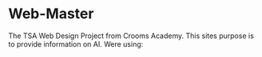# Web-Master

The TSA Web Design Project from Crooms Academy. This sites purpose is to provide information on AI. Were using: <a href="https://wit.ai/"></a> 
